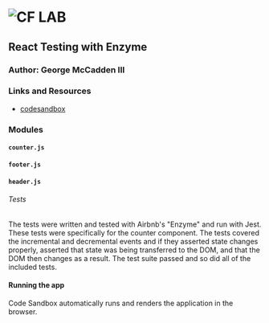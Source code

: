 ![CF](http://i.imgur.com/7v5ASc8.png) LAB
=================================================

## React Testing with Enzyme

### Author: George McCadden III

### Links and Resources
* [codesandbox](https://codesandbox.io/s/github/thethirdone-g/lab-27/tree/master/)


### Modules

#### `counter.js`
#### `footer.js`
#### `header.js`

###### Tests
The tests were written and tested with Airbnb's "Enzyme" and run with Jest. These tests were specifically for the counter component. The tests covered the incremental and decremental events and if they asserted state changes properly, asserted that state was being transferred to the DOM, and that the DOM then changes as a result. The test suite passed and so did all of the included tests.  

#### Running the app
Code Sandbox automatically runs and renders the application in the browser.

